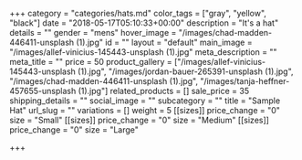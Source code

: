 +++
category = "categories/hats.md"
color_tags = ["gray", "yellow", "black"]
date = "2018-05-17T05:10:33+00:00"
description = "It's a hat"
details = ""
gender = "mens"
hover_image = "/images/chad-madden-446411-unsplash (1).jpg"
id = ""
layout = "default"
main_image = "/images/allef-vinicius-145443-unsplash (1).jpg"
meta_description = ""
meta_title = ""
price = 50
product_gallery = ["/images/allef-vinicius-145443-unsplash (1).jpg", "/images/jordan-bauer-265391-unsplash (1).jpg", "/images/chad-madden-446411-unsplash (1).jpg", "/images/tanja-heffner-457655-unsplash (1).jpg"]
related_products = []
sale_price = 35
shipping_details = ""
social_image = ""
subcategory = ""
title = "Sample Hat"
url_slug = ""
variations = []
weight = 5
[[sizes]]
price_change = "0"
size = "Small"
[[sizes]]
price_change = "0"
size = "Medium"
[[sizes]]
price_change = "0"
size = "Large"

+++
